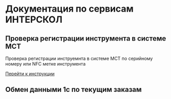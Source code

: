 # Документация по сервисам ИНТЕРСКОЛ

## Проверка регистрации инструмента в системе МСТ
Проверка регистрации инструемнта в системе МСТ по серийному номеру или NFC метке инструмента

<a href='https://github.com/SakharovIvan/INTERSKOL_docs/blob/main/mst/mst_data.md'>Перейти к инструкции</a>

## Обмен данными 1с по текущим заказам

